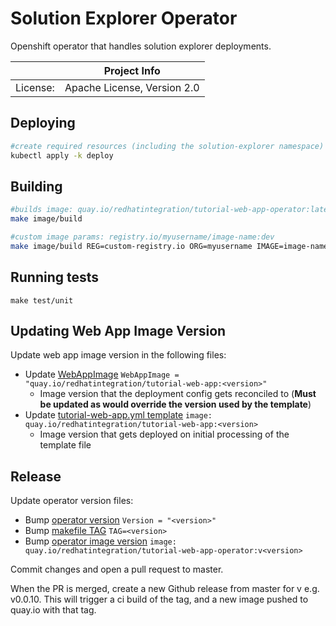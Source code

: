 # Solution Explorer Operator

Openshift operator that handles solution explorer deployments.


|          | Project Info                |
| -------- | --------------------------- |
| License: | Apache License, Version 2.0 |


## Deploying

```sh
#create required resources (including the solution-explorer namespace)
kubectl apply -k deploy
```

## Building

```sh
#builds image: quay.io/redhatintegration/tutorial-web-app-operator:latest
make image/build

#custom image params: registry.io/myusername/image-name:dev
make image/build REG=custom-registry.io ORG=myusername IMAGE=image-name TAG=dev
```

## Running tests

```
make test/unit
```

## Updating Web App Image Version
Update web app image version in the following files:
* Update [WebAppImage](pkg/handlers/webhandler.go) `WebAppImage = "quay.io/redhatintegration/tutorial-web-app:<version>"`
  * Image version that the deployment config gets reconciled to (**Must be updated as would override the version used by the template**)
* Update [tutorial-web-app.yml template](deploy/template/tutorial-web-app.yml) `image: quay.io/redhatintegration/tutorial-web-app:<version>`
  * Image version that gets deployed on initial processing of the template file

## Release

Update operator version files:

* Bump [operator version](version/version.go) 
```Version = "<version>"```
* Bump [makefile TAG](Makefile)
```TAG=<version>```
* Bump [operator image version](deploy/operator.yaml)
```image: quay.io/redhatintegration/tutorial-web-app-operator:v<version>```

Commit changes and open a pull request to master.

When the PR is merged, create a new Github release from master for v<version> e.g. v0.0.10.
This will trigger a ci build of the tag, and a new image pushed to quay.io with that tag.
